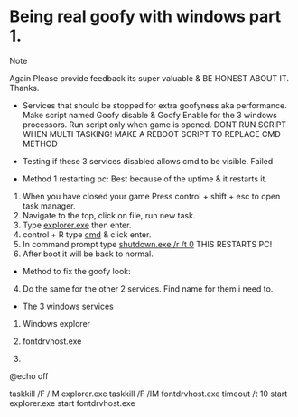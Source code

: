 # Being real goofy with windows part 1.
> [!NOTE]
> Again Please provide feedback its super valuable & BE HONEST ABOUT IT. Thanks.

- Services that should be stopped for extra goofyness aka performance. Make script named Goofy disable & Goofy Enable for the 3 windows processors. Run script only when game is opened. DONT RUN SCRIPT WHEN MULTI TASKING! MAKE A REBOOT SCRIPT TO REPLACE CMD METHOD

- Testing if these 3 services disabled allows cmd to be visible. Failed

- Method 1 restarting pc: Best because of the uptime & it restarts it.
1. When you have closed your game Press control + shift + esc to open task manager.
2. Navigate to the top, click on file, run new task.
3. Type [explorer.exe]() then enter.
4. control + R type [cmd]() & click enter.
5. In command prompt type [shutdown.exe /r /t 0]() THIS RESTARTS PC!
6. After boot it will be back to normal.

- Method to fix the goofy look:
4. Do the same for the other 2 services. Find name for them i need to.

- The 3 windows services
1. Windows explorer 

2. fontdrvhost.exe

3.


@echo off

taskkill /F /IM explorer.exe
taskkill /F /IM fontdrvhost.exe
timeout /t 10
start explorer.exe
start fontdrvhost.exe
